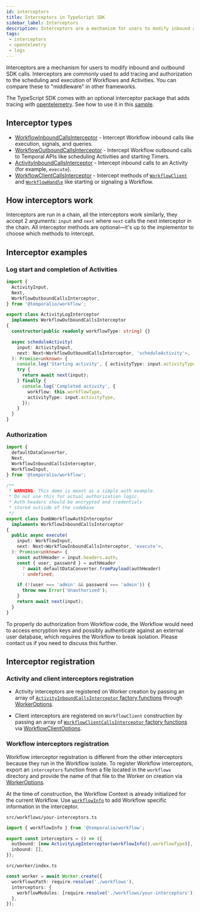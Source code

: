 ```yaml
---
id: interceptors
title: Interceptors in TypeScript SDK
sidebar_label: Interceptors
description: Interceptors are a mechanism for users to modify inbound and outbound SDK calls. Interceptors are commonly used to add tracing and authorization to the scheduling and execution of Workflows and Activities. You can compare these to "middleware" in other frameworks.
tags:
 - interceptors
 - opentelemtry
 - logs
---
```


Interceptors are a mechanism for users to modify inbound and outbound SDK calls.
Interceptors are commonly used to add tracing and authorization to the scheduling and execution of Workflows and Activities.
You can compare these to "middleware" in other frameworks.

The TypeScript SDK comes with an optional interceptor package that adds tracing with [opentelemetry](https://www.npmjs.com/package/@temporalio/interceptors-opentelemetry). See how to use it in this [sample](https://github.com/temporalio/samples-typescript/tree/main/interceptors-opentelemetry).

## Interceptor types

- [WorkflowInboundCallsInterceptor](https://typescript.temporal.io/api/interfaces/workflow.WorkflowInboundCallsInterceptor/) - Intercept Workflow inbound calls like execution, signals, and queries.
- [WorkflowOutboundCallsInterceptor](https://typescript.temporal.io/api/interfaces/workflow.WorkflowOutboundCallsInterceptor/) - Intercept Workflow outbound calls to Temporal APIs like scheduling Activities and starting Timers.
- [ActivityInboundCallsInterceptor](https://typescript.temporal.io/api/interfaces/worker.ActivityInboundCallsInterceptor) - Intercept inbound calls to an Activity (for example, `execute`).
- [WorkflowClientCallsInterceptor](https://typescript.temporal.io/api/interfaces/client.WorkflowClientCallsInterceptor/) - Intercept methods of [`WorkflowClient`](https://typescript.temporal.io/api/classes/client.WorkflowClient/) and [`WorkflowHandle`](https://typescript.temporal.io/api/interfaces/client.WorkflowHandle) like starting or signaling a Workflow.

## How interceptors work

Interceptors are run in a chain, all the interceptors work similarly, they accept 2 arguments: `input` and `next` where `next` calls the next interceptor in the chain.
All interceptor methods are optional—it's up to the implementor to choose which methods to intercept.

## Interceptor examples

<!--TODO use snipsync-->

### Log start and completion of Activities

```ts
import {
  ActivityInput,
  Next,
  WorkflowOutboundCallsInterceptor,
} from '@temporalio/workflow';

export class ActivityLogInterceptor
  implements WorkflowOutboundCallsInterceptor
{
  constructor(public readonly workflowType: string) {}

  async scheduleActivity(
    input: ActivityInput,
    next: Next<WorkflowOutboundCallsInterceptor, 'scheduleActivity'>,
  ): Promise<unknown> {
    console.log('Starting activity', { activityType: input.activityType });
    try {
      return await next(input);
    } finally {
      console.log('Completed activity', {
        workflow: this.workflowType,
        activityType: input.activityType,
      });
    }
  }
}
```

### Authorization

```ts
import {
  defaultDataConverter,
  Next,
  WorkflowInboundCallsInterceptor,
  WorkflowInput,
} from '@temporalio/workflow';

/**
 * WARNING: This demo is meant as a simple auth example.
 * Do not use this for actual authorization logic.
 * Auth headers should be encrypted and credentials
 * stored outside of the codebase
 */
export class DumbWorkflowAuthInterceptor
  implements WorkflowInboundCallsInterceptor
{
  public async execute(
    input: WorkflowInput,
    next: Next<WorkflowInboundCallsInterceptor, 'execute'>,
  ): Promise<unknown> {
    const authHeader = input.headers.auth;
    const { user, password } = authHeader
      ? await defaultDataConverter.fromPayload(authHeader)
      : undefined;

    if (!(user === 'admin' && password === 'admin')) {
      throw new Error('Unauthorized');
    }
    return await next(input);
  }
}
```

To properly do authorization from Workflow code, the Workflow would need to access encryption keys and possibly authenticate against an external user database, which requires the Workflow to break isolation.
Please contact us if you need to discuss this further.

## Interceptor registration

### Activity and client interceptors registration

- Activity interceptors are registered on Worker creation by passing an array of [`ActivityInboundCallsInterceptor` factory functions](https://typescript.temporal.io/api/interfaces/worker.ActivityInboundCallsInterceptorFactory) through [WorkerOptions](https://typescript.temporal.io/api/interfaces/worker.WorkerOptions#interceptors).

- Client interceptors are registered on `WorkflowClient` construction by passing an array of [`WorkflowClientCallsInterceptor` factory functions](https://typescript.temporal.io/api/interfaces/client.WorkflowClientCallsInterceptorFactory) via [WorkflowClientOptions](https://typescript.temporal.io/api/interfaces/client.WorkflowClientOptions#interceptors).

### Workflow interceptors registration

Workflow interceptor registration is different from the other interceptors because they run in the Workflow isolate. To register Workflow interceptors, export an `interceptors` function from a file located in the `workflows` directory and provide the name of that file to the Worker on creation via [WorkerOptions](https://typescript.temporal.io/api/interfaces/worker.WorkerOptions#interceptors).

At the time of construction, the Workflow Context is already initialized for the current Workflow.
Use [`workflowInfo`](https://typescript.temporal.io/api/namespaces/workflow#workflowinfo) to add Workflow specific information in the interceptor.

`src/workflows/your-interceptors.ts`

```ts
import { workflowInfo } from '@temporalio/workflow';

export const interceptors = () => ({
  outbound: [new ActivityLogInterceptor(workflowInfo().workflowType)],
  inbound: [],
});
```

`src/worker/index.ts`

```ts
const worker = await Worker.create({
  workflowsPath: require.resolve('./workflows'),
  interceptors: {
    workflowModules: [require.resolve('./workflows/your-interceptors')],
  },
});
```
